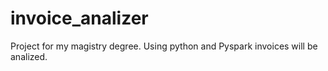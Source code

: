 # invoice_analizer
Project for my magistry degree. Using python and Pyspark invoices will be analized.
